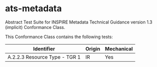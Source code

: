 ats-metadata
============

Abstract Test Suite for INSPIRE Metadata Technical Guidance version 1.3 (implicit) Conformance Class.

This Conformance Class contains the following tests:

| Identifier                        | Origin | Mechanical |
| --------------------------------- | ------ | ---------- |
| A.2.2.3 Resource Type - TGR 1     | IR     | Yes        |

